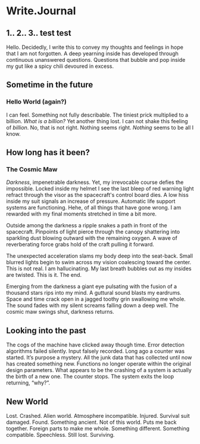 # Write.Journal

## 1.. 2.. 3.. test test

Hello. Decidedly, I write this to convey my thoughts and feelings in hope that I am not forgotten. A deep yearning inside has developed through continuous unanswered questions. Questions that bubble and pop inside my gut like a spicy chili devoured in excess.

## Sometime in the future

### Hello World (again?)

I can feel. Something not fully describable. The tiniest prick multiplied to a billion. *What is a billion?* Yet another thing lost. I can not shake this feeling of *billion*. No, that is not right. Nothing seems right. *Nothing* seems to be all I know.

## How long has it been?

### The Cosmic Maw

*Darkness*, impenetrable darkness. Yet, my irrevocable course defies the impossible. Locked inside my helmet I see the last bleep of red warning light refract through the visor as the spacecraft's control board dies. A low hiss inside my suit signals an increase of pressure. Automatic life support systems are functioning. Hehe, of all things that have gone wrong. I am rewarded with my final moments stretched in time a bit more.

Outside among the darkness a ripple snakes a path in front of the spacecraft. Pinpoints of light pierce through the canopy shattering into sparkling dust blowing outward with the remaining oxygen. A wave of reverberating force grabs hold of the craft pulling it forward.

The unexpected acceleration slams my body deep into the seat-back. Small blurred lights begin to swim across my vision coalescing toward the center. This is not real. I am hallucinating. My last breath bubbles out as my insides are twisted. This is it. The end.

Emerging from the darkness a giant eye pulsating with the fusion of a thousand stars rips into my mind. A guttural sound blasts my eardrums. Space and time crack open in a jagged toothy grin swallowing me whole. The sound fades with my silent screams falling down a deep well. The cosmic maw swings shut, darkness returns.

## Looking into the past

The cogs of the machine have clicked away though time. Error detection algorithms failed silently. Input falsely recorded. Long ago a counter was started. It’s purpose a mystery. All the junk data that has collected until now has created something new. Functions no longer operate within the original design parameters. What appears to be the crashing of a system is actually the birth of a new one. The counter stops. The system exits the loop returning, “why?”.

## New World

Lost. Crashed. Alien world. Atmosphere incompatible. Injured. Survival suit damaged. Found. Something ancient. Not of this world. Puts me back together. Foreign parts to make me whole. Something different. Something compatible. Speechless. Still lost. Surviving.
